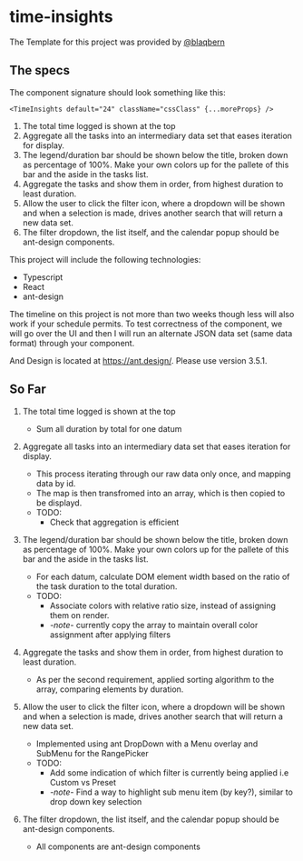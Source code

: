 # time-insights

The Template for this project was provided by [@blaqbern](https://github.com/blaqbern/typescript-react-starter)

## The specs

The component signature should look something like this:

`<TimeInsights default="24" className="cssClass" {...moreProps} />`

1) The total time logged is shown at the top
2) Aggregate all the tasks into an intermediary data set that eases iteration for display.
3) The legend/duration bar should be shown below the title, broken down as percentage of 100%.  Make your own colors up for the pallete of this bar and the aside in the tasks list.
4) Aggregate the tasks and show them in order, from highest duration to least duration.
5) Allow the user to click the filter icon, where a dropdown will be shown and when a selection is made, drives another search that will return a new data set.
6) The filter dropdown, the list itself, and the calendar popup should be ant-design components.

This project will include the following technologies:

* Typescript
* React
* ant-design

The timeline on this project is not more than two weeks though less will also work if your schedule permits.  To test correctness of the component, we will go over the UI and then I will run an alternate JSON data set (same data format) through your component.

And Design is located at <https://ant.design/>.  Please use version 3.5.1.

## So Far

1. The total time logged is shown at the top
    * Sum all duration by total for one datum

2. Aggregate all tasks into an intermediary data set that eases iteration for display.
    * This process iterating through our raw data only once, and mapping data by id.
    * The map is then transfromed into an array, which is then copied to be displayd.
    * TODO:
      * Check that aggregation is efficient
3. The legend/duration bar should be shown below the title, broken down as percentage of 100%.  Make your own colors up for the pallete of this bar and the aside in the tasks list.
    * For each datum, calculate DOM element width based on the ratio of the task duration to the total duration.
    * TODO:
      * Associate colors with relative ratio size, instead of assigning them on render.
      * *-note-* currently copy the array to maintain overall color assignment after applying filters

4. Aggregate the tasks and show them in order, from highest duration to least duration.
    * As per the second requirement, applied sorting algorithm to the array, comparing elements by duration.

5. Allow the user to click the filter icon, where a dropdown will be shown and when a selection is made, drives another search that will return a new data set.
    * Implemented using ant DropDown with a Menu overlay and SubMenu for the RangePicker
    * TODO:
      * Add some indication of which filter is currently being applied i.e Custom vs Preset
      * *-note-* Find a way to highlight sub menu item (by key?), similar to drop down key selection

6. The filter dropdown, the list itself, and the calendar popup should be ant-design components.
    * All components are ant-design components

